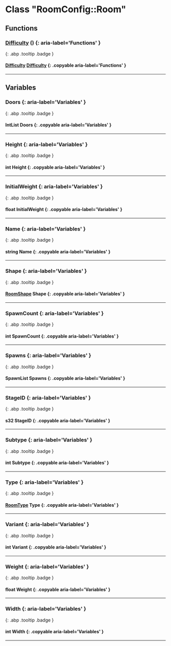 # Class "RoomConfig::Room"
## Functions
### [Difficulty](../enums/Difficulty) () {: aria-label='Functions' }
[ ](#){: .abp .tooltip .badge }
#### [Difficulty](../enums/Difficulty) [Difficulty](../enums/Difficulty)  {: .copyable aria-label='Functions' }

___ 
## Variables
### Doors {: aria-label='Variables' }
[ ](#){: .abp .tooltip .badge }
#### IntList Doors  {: .copyable aria-label='Variables' }

___ 
### Height {: aria-label='Variables' }
[ ](#){: .abp .tooltip .badge }
#### int Height  {: .copyable aria-label='Variables' }

___ 
### InitialWeight {: aria-label='Variables' }
[ ](#){: .abp .tooltip .badge }
#### float InitialWeight  {: .copyable aria-label='Variables' }

___ 
### Name {: aria-label='Variables' }
[ ](#){: .abp .tooltip .badge }
#### string Name  {: .copyable aria-label='Variables' }

___ 
### Shape {: aria-label='Variables' }
[ ](#){: .abp .tooltip .badge }
#### [RoomShape](../enums/RoomShape) Shape  {: .copyable aria-label='Variables' }

___ 
### SpawnCount {: aria-label='Variables' }
[ ](#){: .abp .tooltip .badge }
#### int SpawnCount  {: .copyable aria-label='Variables' }

___ 
### Spawns {: aria-label='Variables' }
[ ](#){: .abp .tooltip .badge }
#### SpawnList Spawns  {: .copyable aria-label='Variables' }

___ 
### StageID {: aria-label='Variables' }
[ ](#){: .abp .tooltip .badge }
#### s32 StageID  {: .copyable aria-label='Variables' }

___ 
### Subtype {: aria-label='Variables' }
[ ](#){: .abp .tooltip .badge }
#### int Subtype  {: .copyable aria-label='Variables' }

___ 
### Type {: aria-label='Variables' }
[ ](#){: .abp .tooltip .badge }
#### [RoomType](../enums/RoomType) Type  {: .copyable aria-label='Variables' }

___ 
### Variant {: aria-label='Variables' }
[ ](#){: .abp .tooltip .badge }
#### int Variant  {: .copyable aria-label='Variables' }

___ 
### Weight {: aria-label='Variables' }
[ ](#){: .abp .tooltip .badge }
#### float Weight  {: .copyable aria-label='Variables' }

___ 
### Width {: aria-label='Variables' }
[ ](#){: .abp .tooltip .badge }
#### int Width  {: .copyable aria-label='Variables' }

___ 
